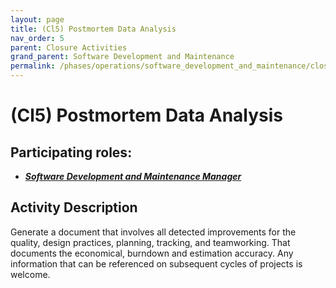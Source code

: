 ```yaml
---
layout: page
title: (Cl5) Postmortem Data Analysis
nav_order: 5
parent: Closure Activities
grand_parent: Software Development and Maintenance
permalink: /phases/operations/software_development_and_maintenance/closure/cl5/
---
```




# (Cl5) Postmortem Data Analysis

## Participating roles:
* <a href="/roles/">_**Software Development and Maintenance Manager**_</a>

## Activity Description
Generate a document that involves all detected improvements for the quality, design practices, planning, tracking, and teamworking. That documents the economical, burndown and estimation accuracy. Any information that can be referenced on subsequent cycles of projects is welcome.